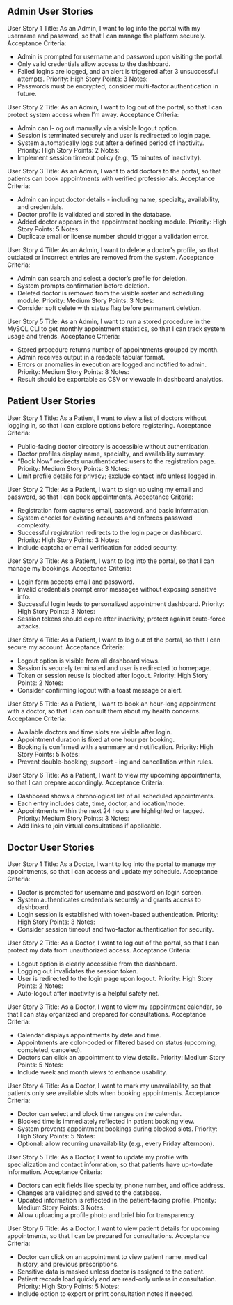 ## Admin User Stories

User Story 1
Title:
As an Admin, I want to log into the portal with my username and password, so that I can manage the platform securely.
Acceptance Criteria:
- Admin is prompted for username and password upon visiting the portal.
- Only valid credentials allow access to the dashboard.
- Failed logins are logged, and an alert is triggered after 3 unsuccessful attempts.
Priority: High
Story Points: 3
Notes:
- Passwords must be encrypted; consider multi-factor authentication in future.

User Story 2
Title:
As an Admin, I want to log out of the portal, so that I can protect system access when I’m away.
Acceptance Criteria:
- Admin can l- og out manually via a visible logout option.
- Session is terminated securely and user is redirected to login page.
- System automatically logs out after a defined period of inactivity.
Priority: High
Story Points: 2
Notes:
- Implement session timeout policy (e.g., 15 minutes of inactivity).

User Story 3
Title:
As an Admin, I want to add doctors to the portal, so that patients can book appointments with verified professionals.
Acceptance Criteria:
- Admin can input doctor details - including name, specialty, availability, and credentials.
- Doctor profile is validated and stored in the database.
- Added doctor appears in the appointment booking module.
Priority: High
Story Points: 5
Notes:
- Duplicate email or license number should trigger a validation error.

User Story 4
Title:
As an Admin, I want to delete a doctor's profile, so that outdated or incorrect entries are removed from the system.
Acceptance Criteria:
- Admin can search and select a doctor’s profile for deletion.
- System prompts confirmation before deletion.
- Deleted doctor is removed from the visible roster and scheduling module.
Priority: Medium
Story Points: 3
Notes:
- Consider soft delete with status flag before permanent deletion.

User Story 5
Title:
As an Admin, I want to run a stored procedure in the MySQL CLI to get monthly appointment statistics, so that I can track system usage and trends.
Acceptance Criteria:
- Stored procedure returns number of appointments grouped by month.
- Admin receives output in a readable tabular format.
- Errors or anomalies in execution are logged and notified to admin.
Priority: Medium
Story Points: 8
Notes:
- Result should be exportable as CSV or viewable in dashboard analytics.


## Patient User Stories 

User Story 1
Title:
As a Patient, I want to view a list of doctors without logging in, so that I can explore options before registering.
Acceptance Criteria:
- Public-facing doctor directory is accessible without authentication.
- Doctor profiles display name, specialty, and availability summary.
- “Book Now” redirects unauthenticated users to the registration page.
Priority: Medium
Story Points: 3
Notes:
- Limit profile details for privacy; exclude contact info unless logged in.

User Story 2
Title:
As a Patient, I want to sign up using my email and password, so that I can book appointments.
Acceptance Criteria:
- Registration form captures email, password, and basic information.
- System checks for existing accounts and enforces password complexity.
- Successful registration redirects to the login page or dashboard.
Priority: High
Story Points: 3
Notes:
- Include captcha or email verification for added security.

User Story 3
Title:
As a Patient, I want to log into the portal, so that I can manage my bookings.
Acceptance Criteria:
- Login form accepts email and password.
- Invalid credentials prompt error messages without exposing sensitive info.
- Successful login leads to personalized appointment dashboard.
Priority: High
Story Points: 3
Notes:
- Session tokens should expire after inactivity; protect against brute-force attacks.

User Story 4
Title:
As a Patient, I want to log out of the portal, so that I can secure my account.
Acceptance Criteria:
- Logout option is visible from all dashboard views.
- Session is securely terminated and user is redirected to homepage.
- Token or session reuse is blocked after logout.
Priority: High
Story Points: 2
Notes:
- Consider confirming logout with a toast message or alert.

User Story 5
Title:
As a Patient, I want to book an hour-long appointment with a doctor, so that I can consult them about my health concerns.
Acceptance Criteria:
- Available doctors and time slots are visible after login.
- Appointment duration is fixed at one hour per booking.
- Booking is confirmed with a summary and notification.
Priority: High
Story Points: 5
Notes:
- Prevent double-booking; support - ing and cancellation within rules.

User Story 6
Title:
As a Patient, I want to view my upcoming appointments, so that I can prepare accordingly.
Acceptance Criteria:
- Dashboard shows a chronological list of all scheduled appointments.
- Each entry includes date, time, doctor, and location/mode.
- Appointments within the next 24 hours are highlighted or tagged.
Priority: Medium
Story Points: 3
Notes:
- Add links to join virtual consultations if applicable.



## Doctor User Stories 


User Story 1
Title:
As a Doctor, I want to log into the portal to manage my appointments, so that I can access and update my schedule.
Acceptance Criteria:
- Doctor is prompted for username and password on login screen.
- System authenticates credentials securely and grants access to dashboard.
- Login session is established with token-based authentication.
Priority: High
Story Points: 3
Notes:
- Consider session timeout and two-factor authentication for security.

User Story 2
Title:
As a Doctor, I want to log out of the portal, so that I can protect my data from unauthorized access.
Acceptance Criteria:
- Logout option is clearly accessible from the dashboard.
- Logging out invalidates the session token.
- User is redirected to the login page upon logout.
Priority: High
Story Points: 2
Notes:
- Auto-logout after inactivity is a helpful safety net.

User Story 3
Title:
As a Doctor, I want to view my appointment calendar, so that I can stay organized and prepared for consultations.
Acceptance Criteria:
- Calendar displays appointments by date and time.
- Appointments are color-coded or filtered based on status (upcoming, completed, canceled).
- Doctors can click an appointment to view details.
Priority: Medium
Story Points: 5
Notes:
- Include week and month views to enhance usability.

User Story 4
Title:
As a Doctor, I want to mark my unavailability, so that patients only see available slots when booking appointments.
Acceptance Criteria:
- Doctor can select and block time ranges on the calendar.
- Blocked time is immediately reflected in patient booking view.
- System prevents appointment bookings during blocked slots.
Priority: High
Story Points: 5
Notes:
- Optional: allow recurring unavailability (e.g., every Friday afternoon).

User Story 5
Title:
As a Doctor, I want to update my profile with specialization and contact information, so that patients have up-to-date information.
Acceptance Criteria:
- Doctors can edit fields like specialty, phone number, and office address.
- Changes are validated and saved to the database.
- Updated information is reflected in the patient-facing profile.
Priority: Medium
Story Points: 3
Notes:
- Allow uploading a profile photo and brief bio for transparency.

User Story 6
Title:
As a Doctor, I want to view patient details for upcoming appointments, so that I can be prepared for consultations.
Acceptance Criteria:
- Doctor can click on an appointment to view patient name, medical history, and previous prescriptions.
- Sensitive data is masked unless doctor is assigned to the patient.
- Patient records load quickly and are read-only unless in consultation.
Priority: High
Story Points: 5
Notes:
- Include option to export or print consultation notes if needed.
















